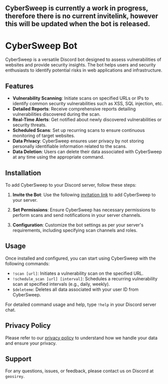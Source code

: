 CyberSweep is currently a work in progress, therefore there is no current invitelink, however this will be updated when the bot is released.
---

# CyberSweep Bot

CyberSweep is a versatile Discord bot designed to assess vulnerabilities of websites and provide security insights. The bot helps users and security enthusiasts to identify potential risks in web applications and infrastructure.

## Features

- **Vulnerability Scanning**: Initiate scans on specified URLs or IPs to identify common security vulnerabilities such as XSS, SQL injection, etc.
- **Detailed Reports**: Receive comprehensive reports detailing vulnerabilities discovered during the scan.
- **Real-Time Alerts**: Get notified about newly discovered vulnerabilities or security threats.
- **Scheduled Scans**: Set up recurring scans to ensure continuous monitoring of target websites.
- **Data Privacy**: CyberSweep ensures user privacy by not storing personally identifiable information related to the scans.
- **Data Deletion**: Users can delete their data associated with CyberSweep at any time using the appropriate command.

## Installation

To add CyberSweep to your Discord server, follow these steps:

1. **Invite the Bot**: Use the following [invitation link](#) to add CyberSweep to your server.
   
2. **Set Permissions**: Ensure CyberSweep has necessary permissions to perform scans and send notifications in your server channels.

3. **Configuration**: Customize the bot settings as per your server's requirements, including specifying scan channels and roles.

## Usage

Once installed and configured, you can start using CyberSweep with the following commands:

- `!scan [url]`: Initiates a vulnerability scan on the specified URL.
- `!schedule_scan [url] [interval]`: Schedules a recurring vulnerability scan at specified intervals (e.g., daily, weekly).
- `$deleteme`: Deletes all data associated with your user ID from CyberSweep.

For detailed command usage and help, type `!help` in your Discord server chat.

## Privacy Policy

Please refer to our [privacy policy](https://gist.github.com/NickEvans4130/4e3afa7fda29797ce3d0a0af8649e894) to understand how we handle your data and ensure your privacy.

## Support

For any questions, issues, or feedback, please contact us on Discord at `geosirey`.
